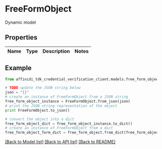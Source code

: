 # FreeFormObject

Dynamic model

## Properties

| Name | Type | Description | Notes |
| ---- | ---- | ----------- | ----- |

## Example

```python
from affinidi_tdk_credential_verification_client.models.free_form_object import FreeFormObject

# TODO update the JSON string below
json = "{}"
# create an instance of FreeFormObject from a JSON string
free_form_object_instance = FreeFormObject.from_json(json)
# print the JSON string representation of the object
print FreeFormObject.to_json()

# convert the object into a dict
free_form_object_dict = free_form_object_instance.to_dict()
# create an instance of FreeFormObject from a dict
free_form_object_form_dict = free_form_object.from_dict(free_form_object_dict)
```

[[Back to Model list]](../README.md#documentation-for-models) [[Back to API list]](../README.md#documentation-for-api-endpoints) [[Back to README]](../README.md)
